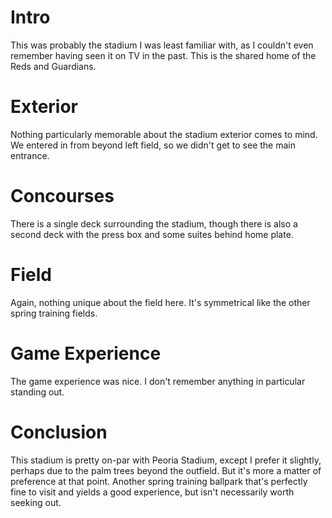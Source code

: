 # Intro

This was probably the stadium I was least familiar with, as I couldn't
even remember having seen it on TV in the past. This is the shared
home of the Reds and Guardians.

# Exterior

Nothing particularly memorable about the stadium exterior comes to
mind. We entered in from beyond left field, so we didn't get to see
the main entrance.

# Concourses

There is a single deck surrounding the stadium, though there is also a
second deck with the press box and some suites behind home plate.

# Field

Again, nothing unique about the field here. It's symmetrical like the
other spring training fields.

# Game Experience

The game experience was nice. I don't remember anything in particular
standing out.

# Conclusion

This stadium is pretty on-par with Peoria Stadium, except I prefer it
slightly, perhaps due to the palm trees beyond the outfield. But it's
more a matter of preference at that point. Another spring training
ballpark that's perfectly fine to visit and yields a good experience,
but isn't necessarily worth seeking out.
